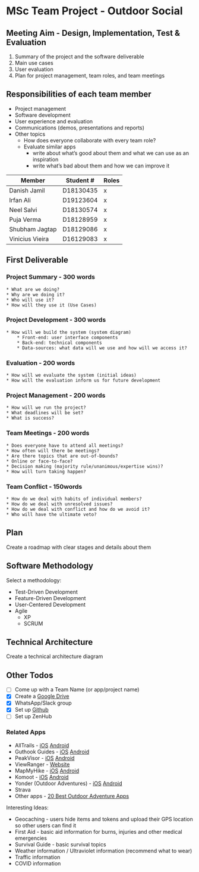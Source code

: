 # MSc Team Project - Outdoor Social
## Meeting Aim - Design, Implementation, Test & Evaluation
1. Summary of the project and the software deliverable
2. Main use cases
3. User evaluation
4. Plan for project management, team roles, and team meetings

## Responsibilities of each team member
* Project management
* Software development
* User experience and evaluation
* Communications (demos, presentations and reports)
* Other topics
	* How does everyone collaborate with every team role?
	* Evaluate similar apps
		* write about what’s good about them and what we can use as an inspiration
		* write what’s bad about them and how we can improve it

| Member | Student # | Roles |
| --- | --- | --- | 
| Danish Jamil | D18130435 | x |
| Irfan Ali | D19123604 | x |
| Neel Salvi | D18130574 | x |
| Puja Verma | D18128959 | x |
| Shubham Jagtap | D18129086 | x |
| Vinicius Vieira | D16129083 | x |

## First Deliverable
### Project Summary - 300 words
	* What are we doing? 
	* Why are we doing it?
	* Who will use it?
	* How will they use it (Use Cases)
### Project Development - 300 words
	* How will we build the system (system diagram)
		* Front-end: user interface components
		* Back-end: technical components
		* Data-sources: what data will we use and how will we access it?
### Evaluation - 200 words
	* How will we evaluate the system (initial ideas)
	* How will the evaluation inform us for future development
### Project Management - 200 words
	* How will we run the project?
	* What deadlines will be set?
	* What is success?
### Team Meetings - 200 words
	* Does everyone have to attend all meetings?
	* How often will there be meetings?
	* Are there topics that are out-of-bounds?
	* Online or face-to-face?
	* Decision making (majority rule/unanimous/expertise wins)?
	* How will turn taking happen?
### Team Conflict - 150words
	* How do we deal with habits of individual members?
	* How do we deal with unresolved issues?
	* How do we deal with conflict and how do we avoid it?
	* Who will have the ultimate veto?

## Plan
Create a roadmap with clear stages and details about them

## Software Methodology
Select a methodology:
* Test-Driven Development
* Feature-Driven Development
* User-Centered Development
* Agile
	* XP
	* SCRUM

## Technical Architecture
Create a technical architecture diagram

## Other Todos
- [ ] Come up with a Team Name (or app/project name)
- [x] Create a [Google Drive](https://drive.google.com/drive/folders/1CGHX3SJ2uxUfI30gl9Rh5PyN9lFvxgPE)
- [x] WhatsApp/Slack group
- [x] Set up [Github](https://github.com/viniciusvieir/MSc-Outdoor-Social)
- [ ] Set up ZenHub

### Related Apps

* AllTrails - [iOS]( https://apps.apple.com/us/app/alltrails-hike-run-cycle/id405075943 ) [Android](https://play.google.com/store/apps/details?id=com.alltrails.alltrails&hl=en)
* Guthook Guides - [iOS](https://apps.apple.com/us/app/guthook-guides/id605447532?ign-mpt=uo%3D4)  [Android](https://play.google.com/store/apps/details?id=com.atlasguides.guthook&utm_source=atlasguides_web&utm_content=home_page) 
* PeakVisor - [iOS](https://apps.apple.com/us/app/peakvisor/id1187259191)   [Android](https://play.google.com/store/apps/details?id=tips.routes.peakvisor&hl=en_GB) 
* ViewRanger - [Website](https://www.viewranger.com/en-US) 
* MapMyHike - [iOS](https://apps.apple.com/ie/app/viewranger-hike-ride-or-walk/id404581674)  [Android](https://play.google.com/store/apps/details?id=com.augmentra.viewranger.android&hl=en_GB) 
* Komoot - [iOS](https://apps.apple.com/us/app/komoot-cycling-hiking-maps/id447374873) [Android](https://play.google.com/store/apps/details?id=de.komoot.android&hl=pt) 
* Yonder (Outdoor Adventures) - [iOS](https://apps.apple.com/us/app/yonder-outdoor-adventures/id643341612) [Android](https://play.google.com/store/apps/details?id=ie.zappy.fennec.yonder&hl=pt) 
* Strava
* Other apps - [20 Best Outdoor Adventure Apps](https://www.tomsguide.com/us/pictures-story/504-best-great-outdoors-apps.html) 

Interesting Ideas:
* Geocaching - users hide items and tokens and upload their GPS location so other users can find it
* First Aid - basic aid information for burns, injuries and other medical emergencies
* Survival Guide - basic survival topics
* Weather information / Ultraviolet information (recommend what to wear)
* Traffic information
* COVID information















